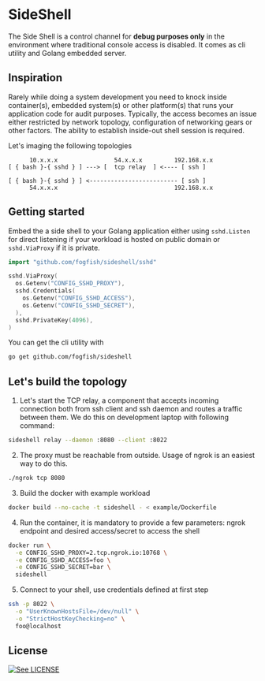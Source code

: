 # SideShell
 
The Side Shell is a control channel for **debug purposes only** in the environment where traditional console access is disabled. It comes as cli utility and Golang embedded server.


## Inspiration

Rarely while doing a system development you need to knock inside container(s), embedded system(s) or other platform(s) that runs your application code for audit purposes. Typically, the access becomes an issue either restricted by network topology, configuration of networking gears or other factors. The ability to establish inside-out shell session is required.

Let's imaging the following topologies
```
      10.x.x.x                54.x.x.x         192.168.x.x
[ { bash }-{ sshd } ] ---> [  tcp relay  ] <---- [ ssh ]

[ { bash }-{ sshd } ] <------------------------- [ ssh ]
      54.x.x.x                                 192.168.x.x
```


## Getting started

Embed the a side shell to your Golang application either using `sshd.Listen` for direct listening if your workload is hosted on public domain or `sshd.ViaProxy` if it is private. 

```go
import "github.com/fogfish/sideshell/sshd"

sshd.ViaProxy(
  os.Getenv("CONFIG_SSHD_PROXY"),
  sshd.Credentials(
    os.Getenv("CONFIG_SSHD_ACCESS"),
    os.Getenv("CONFIG_SSHD_SECRET"),
  ),
  sshd.PrivateKey(4096),
)
```

You can get the cli utility with

```bash
go get github.com/fogfish/sideshell
```


## Let's build the topology

1. Let's start the TCP relay, a component that accepts incoming connection both from ssh client and ssh daemon and routes a traffic between them. We do this on development laptop with following command:

```bash
sideshell relay --daemon :8080 --client :8022
```

2. The proxy must be reachable from outside. Usage of ngrok is an easiest way to do this. 

```bash
./ngrok tcp 8080
```

3. Build the docker with example workload

```bash
docker build --no-cache -t sideshell - < example/Dockerfile
```

4. Run the container, it is mandatory to provide a few parameters: ngrok endpoint and desired access/secret to access the shell 

```bash
docker run \
  -e CONFIG_SSHD_PROXY=2.tcp.ngrok.io:10768 \
  -e CONFIG_SSHD_ACCESS=foo \
  -e CONFIG_SSHD_SECRET=bar \
  sideshell
```

5. Connect to your shell, use credentials defined at first step

```bash
ssh -p 8022 \
  -o "UserKnownHostsFile=/dev/null" \
  -o "StrictHostKeyChecking=no" \
  foo@localhost 
```

## License

[![See LICENSE](https://img.shields.io/github/license/fogfish/sideshell.svg?style=for-the-badge)](LICENSE)